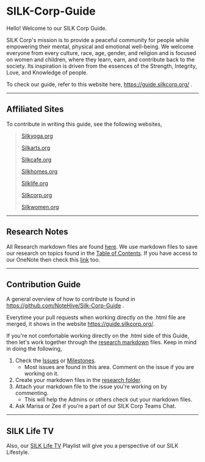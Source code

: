 # SILK-Corp-Guide

Hello! Welcome to our SILK Corp Guide.

SILK Corp's mission is to provide a peaceful community for people while empowering their mental, physical and emotional well-being. We welcome everyone from every culture, race, age, gender, and religion and is focused on women and children, where they learn, earn, and contribute back to the society. Its inspiration is driven from the essences of the Strength, Integrity, Love, and Knowledge of people.

To check our guide, refer to this website here, https://guide.silkcorp.org/ .

<hr>

## **Affiliated Sites**

To contribute in writing this guide, see the following websites,

> [Silkyoga.org](https://silkyoga.org/)
> 
> [Silkarts.org](https://silkarts.org/)
> 
> [Silkcafe.org](https://silkcafe.org/)
> 
> [Silkhomes.org](https://silkhomes.org/)
> 
> [Silklife.org](http://silklife.org/)
> 
> [Silkcorp.org](https://silkcorp.org/)
> 
> [Silkwomen.org](https://silkwomen.org/)

<hr>

## **Research Notes**

All Research markdown files are found [here](https://github.com/NoteHive/Silk-Corp-Guide/tree/gh-pages/research). We use markdown files to save our research on topics found in the [Table of Contents](https://github.com/NoteHive/Silk-Corp-Guide/blob/gh-pages/research/TableOfContents.md). If you have access to our OneNote then check this [link](https://focushive.sharepoint.com/:o:/r/sites/DreamHive/msnfp_deliveryframework/SILK%20Corp_E5D4921FED4C4052AE6197B5694CCCCF/SILK%20Corp?d=w72eb6336a5854ef0ac4208cc1996fe20&csf=1&web=1&e=NZTG0L) too.

<hr>

## **Contribution Guide**
A general overview of how to contribute is found in https://github.com/NoteHive/Silk-Corp-Guide .

Everytime your pull requests when working directly on the .html file are merged, it shows in the website https://guide.silkcorp.org/.

If you're not comfortable working directly on the .html side of this Guide, then let's work together through the [research markdown](https://github.com/NoteHive/Silk-Corp-Guide/tree/gh-pages/research) files. Keep in mind in doing the following,

1. Check the [Issues](https://github.com/NoteHive/Silk-Corp-Guide/issues) or [Milestones](https://github.com/NoteHive/Silk-Corp-Guide/milestones).
   - Most issues are found in this area. Comment on the issue if you are working on it. 
2. Create your markdown files in the [research folder](https://github.com/NoteHive/Silk-Corp-Guide/tree/gh-pages/research).
3. Attach your markdown file to the issue you're working on by commenting.
   - This will help the Admins or others check out your markdown files.
4. Ask Marisa or Zee if you're a part of our SILK Corp Teams Chat.

<hr>

## **SILK Life TV**
Also, our [SILK Life TV](https://www.youtube.com/@silklifetv/playlists) Playlist will give you a perspective of our SILK Lifestyle.



